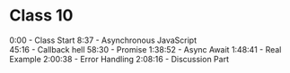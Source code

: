 # Class 10

0:00 - Class Start
8:37 - Asynchronous JavaScript  
45:16 - Callback hell
58:30 - Promise
1:38:52 - Async Await
1:48:41 - Real Example
2:00:38 - Error Handling
2:08:16 - Discussion Part
